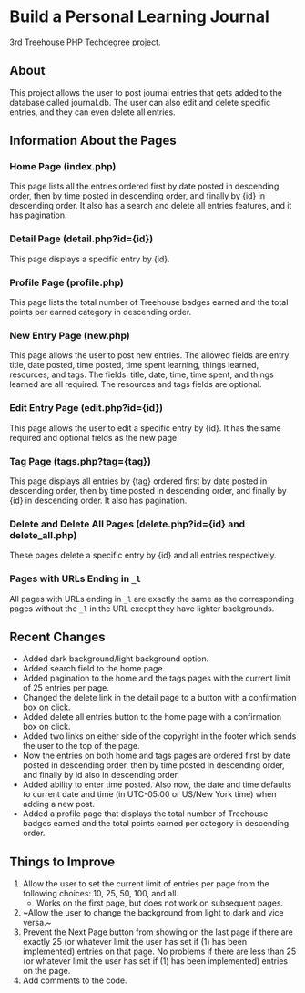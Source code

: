 # Build a Personal Learning Journal
3rd Treehouse PHP Techdegree project.

## About
This project allows the user to post journal entries that gets added to the database called journal.db. The user can also edit and delete specific entries, and they can even delete all entries.

## Information About the Pages
### Home Page (index.php)
This page lists all the entries ordered first by date posted in descending order, then by time posted in descending order, and finally by {id} in descending order. It also has a search and delete all entries features, and it has pagination.

### Detail Page (detail.php?id={id})
This page displays a specific entry by {id}.

### Profile Page (profile.php)
This page lists the total number of Treehouse badges earned and the total points per earned category in descending order.

### New Entry Page (new.php)
This page allows the user to post new entries. The allowed fields are entry title, date posted, time posted, time spent learning, things learned, resources, and tags. The fields: title, date, time, time spent, and things learned are all required. The resources and tags fields are optional.

### Edit Entry Page (edit.php?id={id})
This page allows the user to edit a specific entry by {id}. It has the same required and optional fields as the new page.

### Tag Page (tags.php?tag={tag})
This page displays all entries by {tag} ordered first by date posted in descending order, then by time posted in descending order, and finally by {id} in descending order. It also has pagination.

### Delete and Delete All Pages (delete.php?id={id} and delete_all.php)
These pages delete a specific entry by {id} and all entries respectively.

### Pages with URLs Ending in `_l`
All pages with URLs ending in `_l` are exactly the same as the corresponding pages without the `_l` in the URL except they have lighter backgrounds.

## Recent Changes
* Added dark background/light background option.
* Added search field to the home page.
* Added pagination to the home and the tags pages with the current limit of 25 entries per page.
* Changed the delete link in the detail page to a button with a confirmation box on click.
* Added delete all entries button to the home page with a confirmation box on click.
* Added two links on either side of the copyright in the footer which sends the user to the top of the page.
* Now the entries on both home and tags pages are ordered first by date posted in descending order, then by time posted in descending order, and finally by id also in descending order.
* Added ability to enter time posted. Also now, the date and time defaults to current date and time (in UTC-05:00 or US/New York time) when adding a new post.
* Added a profile page that displays the total number of Treehouse badges earned and the total points earned per category in descending order.

## Things to Improve
1. Allow the user to set the current limit of entries per page from the following choices: 10, 25, 50, 100, and all.
   * Works on the first page, but does not work on subsequent pages.
1. ~Allow the user to change the background from light to dark and vice versa.~
1. Prevent the Next Page button from showing on the last page if there are exactly 25 (or whatever limit the user has set if (1) has been implemented) entries on that page. No problems if there are less than 25 (or whatever limit the user has set if (1) has been implemented) entries on the page.
1. Add comments to the code.
